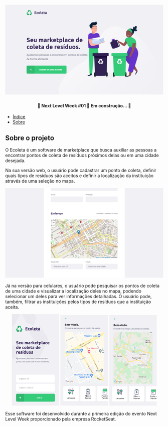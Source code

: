 <h1 align="center">
  <img alt="Página inicial da versão Web da aplicação Ecoleta" title="Landing Page do Ecoleta" src="./assets/screenshots/ecoleta_web_landing_page.png" />
</h1>

<h4 align="center"> 
	🚧  Next Level Week #01 🚀 Em construção...  🚧
</h4>

<!--ts-->
   * [Índice](#índice)
   * [Sobre](#sobre-o-projeto)
<!--te-->

## Sobre o projeto

O Ecoleta é um software de marketplace que busca auxiliar as pessoas a encontrar pontos de coleta de resíduos próximos delas ou em uma cidade desejada.

Na sua versão web, o usuário pode cadastrar um ponto de coleta, definir quais tipos de resíduos são aceitos e definir a localização da instituição através de uma seleção no mapa.

<div align="center">
  <img alt="Página de cadastro de pontos de coleta" title="Página de cadastro de pontos de coleta" src="./assets/screenshots/ecoleta_web_create_point.png" />
</div>

Já na versão para celulares, o usuário pode pesquisar os pontos de coleta de uma cidade e visualizar a localização deles no mapa, podendo selecionar um deles para ver informações detalhadas. O usuário pode, também, filtrar as instituições pelos tipos de resíduos que a instituição aceita.

<div align="center">
  <img title="Página de cadastro de pontos de coleta" src="./assets/screenshots/ecoleta_mobile_home_page.png" width="30%" />
  <img title="Página de cadastro de pontos de coleta" src="./assets/screenshots/ecoleta_mobile_points_page_1.png" width="30%" />
  <img title="Página de cadastro de pontos de coleta" src="./assets/screenshots/ecoleta_mobile_points_page_2.png" width="30%" />
</div>

Esse software foi desenvolvido durante a primeira edição do evento Next Level Week proporcionado pela empresa RocketSeat.

